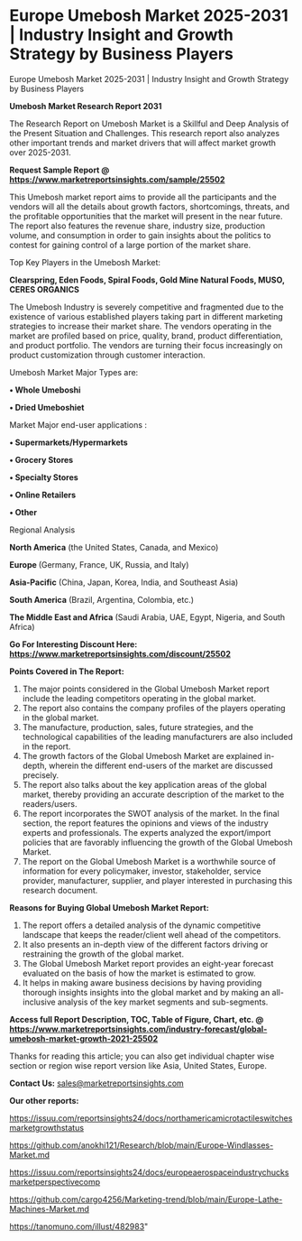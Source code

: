 # Europe Umebosh Market 2025-2031 | Industry Insight and Growth Strategy by Business Players
 Europe Umebosh Market 2025-2031 | Industry Insight and Growth Strategy by Business Players

<strong>Umebosh Market Research Report 2031</strong>

The Research Report on Umebosh Market is a Skillful and Deep Analysis of the Present Situation and Challenges. This research report also analyzes other important trends and market drivers that will affect market growth over 2025-2031.

<strong>Request Sample Report @ <a href=https://www.marketreportsinsights.com/sample/25502>https://www.marketreportsinsights.com/sample/25502</a></strong>

This Umebosh market report aims to provide all the participants and the vendors will all the details about growth factors, shortcomings, threats, and the profitable opportunities that the market will present in the near future. The report also features the revenue share, industry size, production volume, and consumption in order to gain insights about the politics to contest for gaining control of a large portion of the market share.

Top Key Players in the Umebosh Market:

<strong>Clearspring, Eden Foods, Spiral Foods, Gold Mine Natural Foods, MUSO, CERES ORGANICS</strong>

The Umebosh Industry is severely competitive and fragmented due to the existence of various established players taking part in different marketing strategies to increase their market share. The vendors operating in the market are profiled based on price, quality, brand, product differentiation, and product portfolio. The vendors are turning their focus increasingly on product customization through customer interaction.

Umebosh Market Major Types are:

<strong>• Whole Umeboshi

• Dried Umeboshiet</strong>

Market Major end-user applications :

<strong>• Supermarkets/Hypermarkets

• Grocery Stores

• Specialty Stores

• Online Retailers

• Other</strong>

Regional Analysis

</u><strong><b>North America</b></strong> (the United States, Canada, and Mexico)

<strong><b>Europe </b></strong>(Germany, France, UK, Russia, and Italy)

<strong><b>Asia-Pacific</b></strong> (China, Japan, Korea, India, and Southeast Asia)

<strong><b>South America</b></strong> (Brazil, Argentina, Colombia, etc.)

<strong><b>The Middle East and Africa</b></strong> (Saudi Arabia, UAE, Egypt, Nigeria, and South Africa)

<strong>Go For Interesting Discount Here: <a href=https://www.marketreportsinsights.com/discount/25502>https://www.marketreportsinsights.com/discount/25502</a></strong>

<strong>Points Covered in The Report:</strong>
<ol>
  <li>The major points considered in the Global Umebosh Market report include the leading competitors operating in the global market.</li>
  <li>The report also contains the company profiles of the players operating in the global market.</li>
  <li>The manufacture, production, sales, future strategies, and the technological capabilities of the leading manufacturers are also included in the report.</li>
  <li>The growth factors of the Global Umebosh Market are explained in-depth, wherein the different end-users of the market are discussed precisely.</li>
  <li>The report also talks about the key application areas of the global market, thereby providing an accurate description of the market to the readers/users.</li>
  <li>The report incorporates the SWOT analysis of the market. In the final section, the report features the opinions and views of the industry experts and professionals. The experts analyzed the export/import policies that are favorably influencing the growth of the Global Umebosh Market.</li>
  <li>The report on the Global Umebosh Market is a worthwhile source of information for every policymaker, investor, stakeholder, service provider, manufacturer, supplier, and player interested in purchasing this research document.</li>
</ol>
<strong>Reasons for Buying Global Umebosh Market Report:</strong>

<ol>
  <li>The report offers a detailed analysis of the dynamic competitive landscape that keeps the reader/client well ahead of the competitors.</li>
  <li>It also presents an in-depth view of the different factors driving or restraining the growth of the global market.</li>
  <li>The Global Umebosh Market report provides an eight-year forecast evaluated on the basis of how the market is estimated to grow.</li>
  <li>It helps in making aware business decisions by having providing thorough insights insights into the global market and by making an all-inclusive analysis of the key market segments and sub-segments.</li>
</ol>
<strong>Access full Report Description, TOC, Table of Figure, Chart, etc. @ <a href=https://www.marketreportsinsights.com/industry-forecast/global-umebosh-market-growth-2021-25502>https://www.marketreportsinsights.com/industry-forecast/global-umebosh-market-growth-2021-25502</a></strong>


Thanks for reading this article; you can also get individual chapter wise section or region wise report version like Asia, United States, Europe.

<strong>Contact Us:</strong>
sales@marketreportsinsights.com

<strong>Our other reports:</strong>

<a href=https://issuu.com/reportsinsights24/docs/northamericamicrotactileswitchesmarketgrowthstatus>https://issuu.com/reportsinsights24/docs/northamericamicrotactileswitchesmarketgrowthstatus</a>

<a href=https://github.com/anokhi121/Research/blob/main/Europe-Windlasses-Market.md>https://github.com/anokhi121/Research/blob/main/Europe-Windlasses-Market.md</a>

<a href=https://issuu.com/reportsinsights24/docs/europeaerospaceindustrychucksmarketperspectivecomp>https://issuu.com/reportsinsights24/docs/europeaerospaceindustrychucksmarketperspectivecomp</a>

<a href=https://github.com/cargo4256/Marketing-trend/blob/main/Europe-Lathe-Machines-Market.md>https://github.com/cargo4256/Marketing-trend/blob/main/Europe-Lathe-Machines-Market.md</a>

<a href=https://tanomuno.com/illust/482983>https://tanomuno.com/illust/482983</a>"
